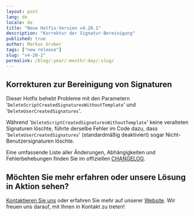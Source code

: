 ```yaml
---
layout: post
lang: de
locale: de
title: "Neue Hotfix-Version v4.20.1"
description: "Korrektur der Signatur-Bereinigung"
published: true
author: Markus Gruber
tags: ["new release"]
slug: "v4-20-1"
permalink: /blog/:year/:month/:day/:slug/
---
```

## Korrekturen zur Bereinigung von Signaturen
Dieser Hotfix behebt Probleme mit den Parametern '`DeleteScriptCreatedSignaturesWithoutTemplate`' und '`DeleteUserCreatedSignatures`'.

Während '`DeleteScriptCreatedSignaturesWithoutTemplate`' keine veralteten Signaturen löschte, führte derselbe Fehler im Code dazu, dass '`DeleteUserCreatedSignatures`' (standardmäßig deaktiviert) sogar Nicht-Benutzersignaturen löschte.

Eine umfassende Liste aller Änderungen, Abhängigkeiten und Fehlerbehebungen finden Sie im offiziellen [CHANGELOG](https://github.com/Set-OutlookSignatures/Set-OutlookSignatures/blob/main/docs/CHANGELOG.md).

## Möchten Sie mehr erfahren oder unsere Lösung in Aktion sehen?
[Kontaktieren Sie uns](/contact) oder erfahren Sie mehr auf unserer [Website](/). Wir freuen uns darauf, mit Ihnen in Kontakt zu treten!
